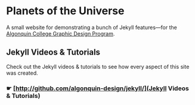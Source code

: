 # Planets of the Universe

A small website for demonstrating a bunch of Jekyll features—for the [Algonquin College Graphic Design Program](http://algonquindesign.ca/).

## Jekyll Videos & Tutorials

Check out the Jekyll videos & tutorials to see how every aspect of this site was created.

### ☛ [http://github.com/algonquin-design/jekyll/](Jekyll Videos & Tutorials)
